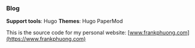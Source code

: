 ### Blog

**Support tools**: Hugo
**Themes**: Hugo PaperMod

This is the source code for my personal website: [www.frankphuong.com](https://www.frankphuong.com)

